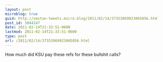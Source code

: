 ```yaml
---
layout: post
microblog: true
guid: http://vmstan-tweets.micro.blog/2011/02/14/37353869923065856.html
post_id: 3044147
date: 2011-02-14T21:33:51-0600
lastmod: 2011-02-14T21:33:51-0600
type: post
url: /2011/02/14/37353869923065856.html
---
```

How much did KSU pay these refs for these bullshit calls?
